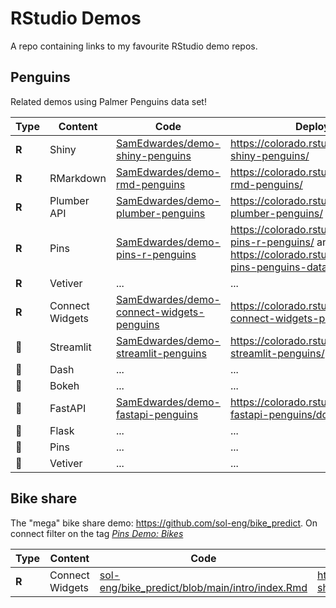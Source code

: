 # RStudio Demos

A repo containing links to my favourite RStudio demo repos.

## Penguins

Related demos using Palmer Penguins data set!

| Type  | Content         | Code                                                         | Deployment                                                   |
| ----- | --------------- | ------------------------------------------------------------ | ------------------------------------------------------------ |
| **R** | Shiny           | [SamEdwardes/demo-shiny-penguins](https://github.com/SamEdwardes/demo-shiny-penguins) | <https://colorado.rstudio.com/rsc/demo-shiny-penguins/>      |
| **R** | RMarkdown       | [SamEdwardes/demo-rmd-penguins](https://github.com/SamEdwardes/demo-rmd-penguins) | <https://colorado.rstudio.com/rsc/demo-rmd-penguins/>        |
| **R** | Plumber API     | [SamEdwardes/demo-plumber-penguins](https://github.com/SamEdwardes/demo-plumber-penguins) | <https://colorado.rstudio.com/rsc/demo-plumber-penguins/>    |
| **R** | Pins            | [SamEdwardes/demo-pins-r-penguins](https://github.com/SamEdwardes/demo-pins-r-penguins) | <https://colorado.rstudio.com/rsc/demo-pins-r-penguins/> and <https://colorado.rstudio.com/rsc/demo-pins-penguins-data/> |
| **R** | Vetiver         | ...                                                          | ...                                                          |
| **R** | Connect Widgets | [SamEdwardes/demo-connect-widgets-penguins](https://github.com/SamEdwardes/demo-connect-widgets-penguins) | <https://colorado.rstudio.com/rsc/demo-connect-widgets-penguins/> |
| 🐍     | Streamlit       | [SamEdwardes/demo-streamlit-penguins](https://github.com/SamEdwardes/demo-streamlit-penguins) | <https://colorado.rstudio.com/rsc/demo-streamlit-penguins/>  |
| 🐍     | Dash            | ...                                                          | ...                                                          |
| 🐍     | Bokeh           | ...                                                          | ...                                                          |
| 🐍     | FastAPI         | [SamEdwardes/demo-fastapi-penguins](https://github.com/SamEdwardes/demo-fastapi-penguins) | <https://colorado.rstudio.com/rsc/demo-fastapi-penguins/docs> |
| 🐍     | Flask           | ...                                                          | ...                                                          |
| 🐍     | Pins            | ...                                                          | ...                                                          |
| 🐍     | Vetiver         | ...                                                          | ...                                                          |

## Bike share

The "mega" bike share demo: <https://github.com/sol-eng/bike_predict>. On connect filter on the tag *[Pins Demo: Bikes](https://colorado.rstudio.com/rsc/connect/#/content/listing?filter=min_role:viewer&filter=content_type:all&tags=111-tagtree:157)*

| Type  | Content         | Code                                                         | Deployment                                     |
| ----- | --------------- | ------------------------------------------------------------ | ---------------------------------------------- |
| **R** | Connect Widgets | [sol-eng/bike_predict/blob/main/intro/index.Rmd](https://github.com/sol-eng/bike_predict/blob/main/intro/index.Rmd) | <https://colorado.rstudio.com/rsc/bike-share/> |


